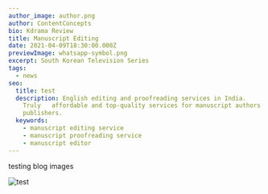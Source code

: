 ```yaml
---
author_image: author.png
author: ContentConcepts
bio: Kdrama Review
title: Manuscript Editing
date: 2021-04-09T18:30:00.000Z
previewImage: whatsapp-symbol.png
excerpt: South Korean Television Series
tags:
  - news
seo:
  title: test
  description: English editing and proofreading services in India.
    Truly   affordable and top-quality services for manuscript authors and
    publishers.
  keywords:
    - manuscript editing service
    - manuscript proofreading service
    - manuscript editor
---
```

testing blog images

![test](/whatsapp-symbol.png "test")